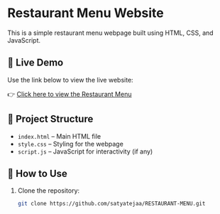 # Restaurant Menu Website

This is a simple restaurant menu webpage built using HTML, CSS, and JavaScript.

## 🔗 Live Demo

Use the link below to view the live website:

👉 [Click here to view the Restaurant Menu](https://satyatejaa.github.io/RESTAURANT-MENU/)

## 📁 Project Structure

- `index.html` – Main HTML file
- `style.css` – Styling for the webpage
- `script.js` – JavaScript for interactivity (if any)

## 🚀 How to Use

1. Clone the repository:
   ```bash
   git clone https://github.com/satyatejaa/RESTAURANT-MENU.git
